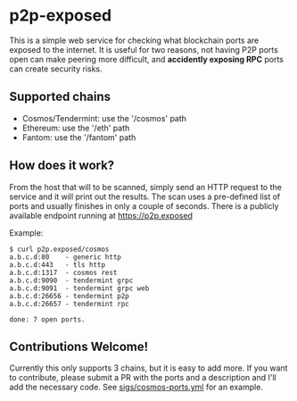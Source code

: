 # p2p-exposed

This is a simple web service for checking what blockchain ports are exposed to the internet. It is useful for two reasons, not having P2P ports open can make peering more difficult, and **accidently exposing RPC** ports can create security risks.

## Supported chains

* Cosmos/Tendermint: use the '/cosmos' path
* Ethereum: use the '/eth' path
* Fantom: use the '/fantom' path

## How does it work?

From the host that will to be scanned, simply send an HTTP request to the service and it will print out the results. The scan uses a pre-defined list of ports and usually finishes in only a couple of seconds. There is a publicly available endpoint running at https://p2p.exposed

Example:

```
$ curl p2p.exposed/cosmos
a.b.c.d:80    - generic http
a.b.c.d:443   - tls http
a.b.c.d:1317  - cosmos rest
a.b.c.d:9090  - tendermint grpc
a.b.c.d:9091  - tendermint grpc web
a.b.c.d:26656 - tendermint p2p
a.b.c.d:26657 - tendermint rpc

done: 7 open ports.
```

## Contributions Welcome!

Currently this only supports 3 chains, but it is easy to add more. If you want to contribute, please submit a PR with the ports and a description and I'll add the necessary code. See [sigs/cosmos-ports.yml](sigs/cosmos-ports.yaml) for an example.